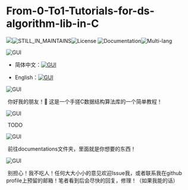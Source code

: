 # From-0-To1-Tutorials-for-ds-algorithm-lib-in-C

![](https://img.shields.io/badge/Language-C-informational?logo=C&logoColor=#A8B9CC&color=#A8B9CC)![STILL_IN_MAINTAINS](https://img.shields.io/badge/Maintains-YES-red)![License](https://img.shields.io/badge/license-GNUv3-yellow)  ![Documentation](https://img.shields.io/badge/Documentation-YES-brightgreen)![Multi-lang](https://img.shields.io/badge/Language_Multi-STILL_IN_TYR-purple)

![GUI](https://img.shields.io/badge/开始之前-事已至此，选个语言先-blue)

- 简体中文：[![GUI](https://img.shields.io/badge/使用-简体中文-red)](README.md)

- English：[![GUI](https://img.shields.io/badge/Reading_Language-English-red)](README_EN.md)

![GUI](https://img.shields.io/badge/介绍-关于这个教程是什么-blue)

​	​你好​我​的​朋友​！:wave: 这是一个手搓C数据结构算法库的一个简单教程！

![GUI](https://img.shields.io/badge/构建-在开始之前，你应该做什么-green)

​	TODO

![GUI](https://img.shields.io/badge/文档-去哪里看？-red)

​	前往documentations文件夹，里面就是你想要的东西！

![GUI](https://img.shields.io/badge/Issue-我有意见！-orange)

​	别担心！我不吃人！任何大大小小的意见欢迎Issue我，或者联系我在github profile上预留的邮箱！笔者看到后会尽快的回复，修理！（如果我能的话）

